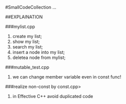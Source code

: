 #SmallCodeCollection
...

##EXPLAINATION

###mylist.cpp
1. create my list;
2. show my list;
3. search my list;
4. insert a node into my list;
5. deletea node from mylist;

###mutable_test.cpp
1. we can change member variable even in const func!

###realize non-const by const.cpp>
1. in Effective C++ avoid duplicated code
